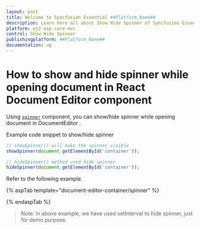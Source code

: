 ```yaml
---
layout: post
title: Welcome to Syncfusion Essential ##Platform_Name##
description: Learn here all about Show Hide Spinner of Syncfusion Essential ##Platform_Name## widgets based on HTML5 and jQuery.
platform: ej2-asp-core-mvc
control: Show Hide Spinner
publishingplatform: ##Platform_Name##
documentation: ug
---
```



# How to show and hide spinner while opening document in React Document Editor component

Using [`spinner`](https://ej2.syncfusion.com/aspnetcore/documentation/spinner/getting-started-asp-core/) component, you can show/hide spinner while opening document in DocumentEditor .

Example code snippet to show/hide spinner

```typescript
// showSpinner() will make the spinner visible
showSpinner(document.getElementById('container'));

// hideSpinner() method used hide spinner
hideSpinner(document.getElementById('container'));
```

Refer to the following example.

{% aspTab template="document-editor-container/spinner" %}

{% endaspTab %}

>Note: In above example, we have used setInterval to hide spinner, just for demo purpose.
